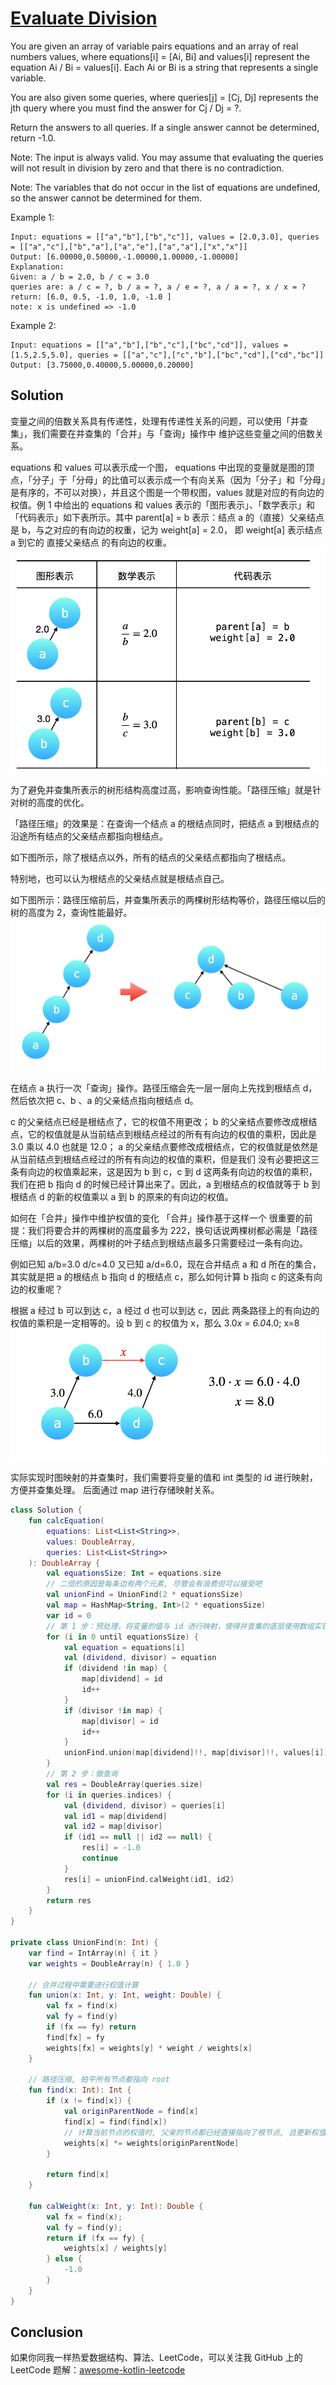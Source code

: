# [Evaluate Division][title]

You are given an array of variable pairs equations and an array of real numbers values, where equations[i] = [Ai, Bi] and values[i] represent the equation Ai / Bi = values[i]. Each Ai or Bi is a string that represents a single variable.

You are also given some queries, where queries[j] = [Cj, Dj] represents the jth query where you must find the answer for Cj / Dj = ?.

Return the answers to all queries. If a single answer cannot be determined, return -1.0.

Note: The input is always valid. You may assume that evaluating the queries will not result in division by zero and that there is no contradiction.

Note: The variables that do not occur in the list of equations are undefined, so the answer cannot be determined for them.

Example 1:
```text
Input: equations = [["a","b"],["b","c"]], values = [2.0,3.0], queries = [["a","c"],["b","a"],["a","e"],["a","a"],["x","x"]]
Output: [6.00000,0.50000,-1.00000,1.00000,-1.00000]
Explanation:
Given: a / b = 2.0, b / c = 3.0
queries are: a / c = ?, b / a = ?, a / e = ?, a / a = ?, x / x = ?
return: [6.0, 0.5, -1.0, 1.0, -1.0 ]
note: x is undefined => -1.0
```

Example 2:
```text
Input: equations = [["a","b"],["b","c"],["bc","cd"]], values = [1.5,2.5,5.0], queries = [["a","c"],["c","b"],["bc","cd"],["cd","bc"]]
Output: [3.75000,0.40000,5.00000,0.20000]
```

## Solution
变量之间的倍数关系具有传递性，处理有传递性关系的问题，可以使用「并查集」，我们需要在并查集的「合并」与「查询」操作中 维护这些变量之间的倍数关系。

equations 和 values 可以表示成一个图，
equations 中出现的变量就是图的顶点，「分子」于「分母」的比值可以表示成一个有向关系（因为「分子」和「分母」是有序的，不可以对换），并且这个图是一个带权图，values 就是对应的有向边的权值。例 1 中给出的 equations 和 values 表示的「图形表示」、「数学表示」和「代码表示」如下表所示。其中 parent[a] = b 表示：结点 a 的（直接）父亲结点是 b，与之对应的有向边的权重，记为 weight[a] = 2.0，
即 weight[a] 表示结点 a 到它的 直接父亲结点 的有向边的权重。
![img.png](img.png)

为了避免并查集所表示的树形结构高度过高，影响查询性能。「路径压缩」就是针对树的高度的优化。

「路径压缩」的效果是：在查询一个结点 a 的根结点同时，把结点 a 到根结点的沿途所有结点的父亲结点都指向根结点。

如下图所示，除了根结点以外，所有的结点的父亲结点都指向了根结点。

特别地，也可以认为根结点的父亲结点就是根结点自己。

如下图所示：路径压缩前后，并查集所表示的两棵树形结构等价，路径压缩以后的树的高度为 2，查询性能最好。
![img_1.png](img_1.png)

在结点 a 执行一次「查询」操作。路径压缩会先一层一层向上先找到根结点 d，然后依次把 c、b 、a 的父亲结点指向根结点 d。

c 的父亲结点已经是根结点了，它的权值不用更改；
b 的父亲结点要修改成根结点，它的权值就是从当前结点到根结点经过的所有有向边的权值的乘积，因此是 3.0 乘以 4.0 也就是 12.0；
a 的父亲结点要修改成根结点，它的权值就是依然是从当前结点到根结点经过的所有有向边的权值的乘积，但是我们 没有必要把这三条有向边的权值乘起来，这是因为 b 到 c，c 到 d 这两条有向边的权值的乘积，我们在把 b 指向 d 的时候已经计算出来了。因此，a 到根结点的权值就等于 b 到根结点 d 的新的权值乘以 a 到 b 的原来的有向边的权值。


如何在「合并」操作中维护权值的变化
「合并」操作基于这样一个 很重要的前提：我们将要合并的两棵树的高度最多为 222，换句话说两棵树都必需是「路径压缩」以后的效果，两棵树的叶子结点到根结点最多只需要经过一条有向边。

例如已知 a/b=3.0  d/c=4.0  又已知 a/d=6.0，现在合并结点 a 和 d 所在的集合，其实就是把 a 的根结点 b 指向 d 的根结点 c，那么如何计算 b 指向 c 的这条有向边的权重呢？

根据 a 经过 b 可以到达 c，a 经过 d 也可以到达 c，因此 两条路径上的有向边的权值的乘积是一定相等的。设 b 到 c 的权值为 x，那么 3.0*x = 6.0*4.0; x=8
![img_2.png](img_2.png)

实际实现时图映射的并查集时，我们需要将变量的值和 int 类型的 id 进行映射， 方便并查集处理。 后面通过 map 进行存储映射关系。


```kotlin
class Solution {
    fun calcEquation(
        equations: List<List<String>>,
        values: DoubleArray,
        queries: List<List<String>>
    ): DoubleArray {
        val equationsSize: Int = equations.size
        // 二倍的原因是每条边有两个元素, 尽管会有浪费但可以接受吧
        val unionFind = UnionFind(2 * equationsSize)
        val map = HashMap<String, Int>(2 * equationsSize)
        var id = 0
        // 第 1 步：预处理，将变量的值与 id 进行映射，使得并查集的底层使用数组实现，方便编码
        for (i in 0 until equationsSize) {
            val equation = equations[i]
            val (dividend, divisor) = equation
            if (dividend !in map) {
                map[dividend] = id
                id++
            }
            if (divisor !in map) {
                map[divisor] = id
                id++
            }
            unionFind.union(map[dividend]!!, map[divisor]!!, values[i])
        }
        // 第 2 步：做查询
        val res = DoubleArray(queries.size)
        for (i in queries.indices) {
            val (dividend, divisor) = queries[i]
            val id1 = map[dividend]
            val id2 = map[divisor]
            if (id1 == null || id2 == null) {
                res[i] = -1.0
                continue
            }
            res[i] = unionFind.calWeight(id1, id2)
        }
        return res
    }
}

private class UnionFind(n: Int) {
    var find = IntArray(n) { it }
    var weights = DoubleArray(n) { 1.0 }

    // 合并过程中需要进行权值计算
    fun union(x: Int, y: Int, weight: Double) {
        val fx = find(x)
        val fy = find(y)
        if (fx == fy) return
        find[fx] = fy
        weights[fx] = weights[y] * weight / weights[x]
    }

    // 路径压缩, 拍平所有节点都指向 root
    fun find(x: Int): Int {
        if (x != find[x]) {
            val originParentNode = find[x]
            find[x] = find(find[x])
            // 计算当前节点的权值时, 父亲的节点都已经直接指向了根节点, 且更新权值结束. 我只需要 * 到父亲的权值就好了
            weights[x] *= weights[originParentNode] 
        }

        return find[x]
    }

    fun calWeight(x: Int, y: Int): Double {
        val fx = find(x);
        val fy = find(y);
        return if (fx == fy) {
            weights[x] / weights[y]
        } else {
            -1.0
        }
    }
}
```

## Conclusion
如果你同我一样热爱数据结构、算法、LeetCode，可以关注我 GitHub 上的 LeetCode 题解：[awesome-kotlin-leetcode][akl]



[title]: https://leetcode.cn/problems/evaluate-division/
[akl]: https://github.com/NightXlt/awesome-kotlin-leetcode
